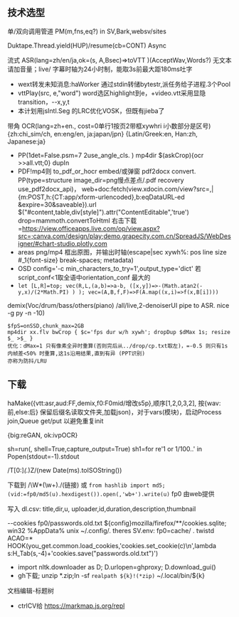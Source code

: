 ## 技术选型

单/双向调用管道 PM(m,fns,eq?) in SV,Bark,websv/sites

Duktape.Thread.yield(HUP)/resume(cb=CONT) Async

流式 ASR(lang=zh/en/ja,ok=(s, A,Bsec)=>toVTT )(AcceptWav,Words?) 无文本请加音量；live/ 字幕时轴为24小时制，能取3s前最大距180ms吐字
- wext转发未知消息:haWorker 通过stdin转储bytestr,派任务给子进程.3个Pool
- vttPlay(src, e,"word") word选区highlight到e，+video.vtt采用显隐transition，--x,y,t
- 本计划用jsIntl.Seg 的LRC优化VOSK，但既有jieba了

带角 OCR(lang=zh+en., cost=0单行1按页2带框xywhri i小数部分是区号)  {zh:chi_sim/ch, en:eng/en, ja:japan/jpn} {Latin/Greek:en, Han:zh, Japanese:ja}
- PP(1det=False.psm=7  2use_angle_cls. )  mp4dir $(askCrop){ocr >>all.vtt;0} dupIn
- PDF!mp4则 to_pdf_or_hocr embed/或弹窗 pdf2docx convert. PP(type=structure image_dir=png慢点差点/.pdf recovery use_pdf2docx_api)， web+doc:fetch(view.xdocin.com/view?src=,|{m:POST,h:{CT:app/xform-urlencoded},b:eqDataURL-ed &expire=30&saveable}).url $("#content,table,div[style]").attr("ContentEditable",'true') drop=mammoth.convertToHtml 右击下载=https://view.officeapps.live.com/op/view.aspx?src=;canva.com/design/play;demo.grapecity.com.cn/SpreadJS/WebDesigner/#chart-studio.plotly.com
- areas png/mp4 框出原图，并输出时轴(escape|sec xywh%: pos line size #_1{font-size} break-spaces; metadata)
- OSD config='-c min_characters_to_try=1',output_type='dict'  若script_conf<1取全语中orientation_conf 最大的
- `let [L,R]=top; vec(R,L,(a,b)=>a-b, ([x,y])=>-(Math.atan2(-y,x)/(2*Math.PI) ) ); vec=(A,B,f,F)=>F(A.map((x,i)=>f(x,B[i])))`

demix(Voc/drum/bass/others(piano) /all/live,2-denoiserUI pipe to ASR. nice -g py -n -10)

```pwsh
$fpS=onSSD,chunk_max=2GB
mp4dir xx.flv bwCrop { $c='fps dur w/h xywh'; dropDup $dMax 1s; resize $_ >$_ }
优化：dMax=1 只有像素全异时重算(否则完后从../drop/cp.txt取左)，=-0.5 则只有1s内帧差<50% 时重算,这1s沿用结果,直到有异 (PPT识别)
亦称为防抖/LRU
```

## 下载

haMake({vtt:asr,aud:FF,demix,f0:F0mid/增改s5p},顺序[1,2,0,3,2], 按{wav:前,else:后} 保留后缀名读取文件夹,加载json)，对于vars(模块)，启动Process join,Queue get/put 以避免重复init

{big:reGAN, ok:ivpOCR}

sh=run(, shell=True,capture_output=True)
sh1=for re'1 or 1/100..' in Popen(stdout=-1).stdout

/T[0:]*(.*)Z/(new Date(ms).toISOString())

下载到 /\W*(\w+)\./(链接) 或 `from hashlib import md5; (vid:=fp0/md5(u).hexdigest()).open(,'wb+').write(u)` fp0 由web提供

写入 dl.csv: title,dir,u, uploader,id,duration,description,thumbnail

--cookies fp0/passwords.old.txt ${config}mozilla/firefox/**/cookies.sqlite; win32 %AppData% unix ~/.config/.  theres SV.env: fp0=cache/ . twistd ACAO=*
HOOK(you_get.common.load_cookies,'cookies.set_cookie(c)\n',lambda s:H_Tab(s,-4)+'cookies.save("passwords.old.txt")')

- import nltk.downloader as D; D.urlopen=ghproxy; D.download_gui()
- gh下载; unzip *.zip;ln -sf `realpath ${k}!(*zip)` ~/.local/bin/${k}

文档编辑-标题树

- ctrlCV给 https://markmap.js.org/repl
